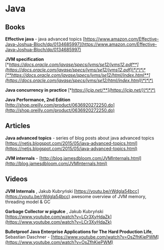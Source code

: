 # Java

## Books

**Effective java** - java advanced topics [https://www.amazon.com/Effective-Java-Joshua-Bloch/dp/0134685997](https://www.amazon.com/Effective-Java-Joshua-Bloch/dp/0134685997)

**JVM specification** [**https://docs.oracle.com/javase/specs/jvms/se12/jvms12.pdf**](https://docs.oracle.com/javase/specs/jvms/se12/jvms12.pdf)\*\*\*\*[**https://docs.oracle.com/javase/specs/jvms/se12/html/index.html**](https://docs.oracle.com/javase/specs/jvms/se12/html/index.html)\*\*\*\*

**Java concurrency in practice** [**https://jcip.net/**](https://jcip.net/)\*\*\*\*

**Java Performance, 2nd Edition** [http://shop.oreilly.com/product/0636920272250.do](http://shop.oreilly.com/product/0636920272250.do)

## Articles

**Java advanced topics** - series of blog posts about java advanced topics [https://netjs.blogspot.com/2015/05/java-advanced-topics.html](https://netjs.blogspot.com/2015/05/java-advanced-topics.html)

**JVM internals** - [http://blog.jamesdbloom.com/JVMInternals.html](http://blog.jamesdbloom.com/JVMInternals.html)

## Videos

**JVM Internals** , Jakub Kubryński [https://youtu.be/rWdgla54bcc](https://youtu.be/rWdgla54bcc) awesome overview of JVM memory, threading model & GC

**Garbage Collector w pigułce** , Jakub Kubryński [https://www.youtube.com/watch?v=LCr3XyHdaZk](https://www.youtube.com/watch?v=LCr3XyHdaZk)

**Bulletproof Java Enterprise Applications for The Hard Production Life**, Sebastian Daschner - [https://www.youtube.com/watch?v=OsZfhKiePWM](https://www.youtube.com/watch?v=OsZfhKiePWM)

